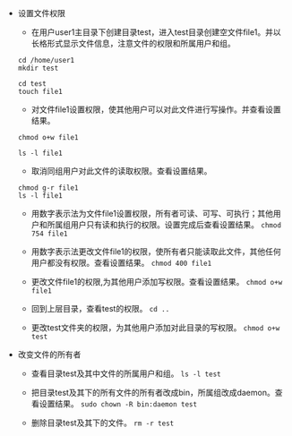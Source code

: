 - 设置文件权限
  - 在用户user1主目录下创建目录test，进入test目录创建空文件file1。并以长格形式显示文件信息，注意文件的权限和所属用户和组。
  ```shell
  cd /home/user1
  mkdir test

  cd test
  touch file1
  ```

  - 对文件file1设置权限，使其他用户可以对此文件进行写操作。并查看设置结果。
  
  ```shell
  chmod o+w file1

  ls -l file1
  ```
  
  - 取消同组用户对此文件的读取权限。查看设置结果。
  ```
  chmod g-r file1
  ls -l file1
  ```
  - 用数字表示法为文件file1设置权限，所有者可读、可写、可执行；其他用户和所属组用户只有读和执行的权限。设置完成后查看设置结果。
  ```chmod 754 file1```

  - 用数字表示法更改文件file1的权限，使所有者只能读取此文件，其他任何用户都没有权限。查看设置结果。
  ```chmod 400 file1```

  - 更改文件file1的权限,为其他用户添加写权限。查看设置结果。
  ```chmod o+w file1```
  - 回到上层目录，查看test的权限。
  ```cd ..```
  - 更改test文件夹的权限，为其他用户添加对此目录的写权限。
  ```chmod o+w test```

- 改变文件的所有者
  - 查看目录test及其中文件的所属用户和组。
  ```ls -l test```

  - 把目录test及其下的所有文件的所有者改成bin，所属组改成daemon。查看设置结果。
  ```sudo chown -R bin:daemon test```
  
  - 删除目录test及其下的文件。
  ```rm -r test```